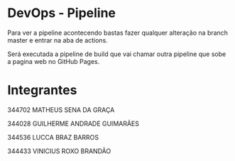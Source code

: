 # DevOps - Pipeline

Para ver a pipeline acontecendo bastas fazer qualquer alteração na branch master e entrar na aba de actions.

Será executada a pipeline de build que vai chamar outra pipeline que sobe a pagina web no GitHub Pages.

# Integrantes

344702 MATHEUS SENA DA GRAÇA

344028 GUILHERME ANDRADE GUIMARÃES

344536 LUCCA BRAZ BARROS

344433 VINICIUS ROXO BRANDÃO

